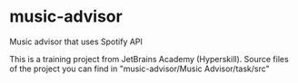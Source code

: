 # music-advisor
Music advisor that uses Spotify API

This is a training project from JetBrains Academy (Hyperskill).
Source files of the project you can find in "music-advisor/Music Advisor/task/src"